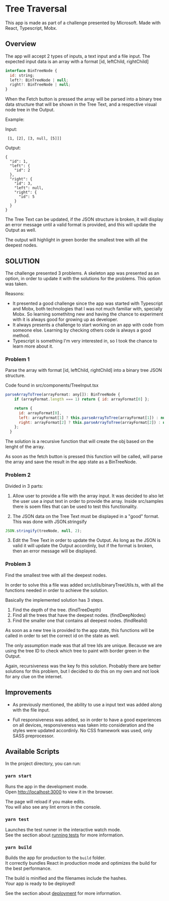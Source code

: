 # Tree Traversal

This app is made as part of a challenge presented by Microsoft. Made with React, Typescript, Mobx.

## Overview

The app will accept 2 types of inputs, a text input and a file input. The expected input data is an array with a format [id, leftChild, rightChild]

```javascript
interface BinTreeNode {
  id: string;
  left?: BinTreeNode | null;
  right?: BinTreeNode | null;
}
```

When the Fetch button is pressed the array will be parsed into a binary tree data structure that will be shown in the Tree Text, and a respective visual node tree in the Output.

Example:

Input:

```
 [1, [2], [3, null, [5]]]
```

Output:

```
{
  "id": 1,
  "left": {
    "id": 2
  },
  "right": {
    "id": 3,
    "left": null,
    "right": {
      "id": 5
    }
  }
}
```

The Tree Text can be updated, if the JSON structure is broken, it will display an error message until a valid format is provided, and this will update the Output as well.

The output will highlight in green border the smallest tree with all the deepest nodes.

## SOLUTION

The challenge presented 3 problems.
A skeleton app was presented as an option, in order to update it with the solutions for the problems. This option was taken.

Reasons:

- It presented a good challenge since the app was started with Typescript and Mobx, both technologies that I was not much familiar with, specially Mobx. So learning somethitng new and having the chance to experiment with it is always good for growing up as developer.
- It always presents a challenge to start working on an app with code from someone else. Learning by checking others code is always a good method.
- Typescript is something I'm very interested in, so I took the chance to learn more about it.

### Problem 1

Parse the array with format [id, leftChild, rightChild] into a binary tree JSON structure.

Code found in src/components/TreeInput.tsx

```javascript
parseArrayToTree(arrayFormat: any[]): BinTreeNode {
    if (arrayFormat.length === 1) return { id: arrayFormat[0] };

    return {
      id: arrayFormat[0],
      left: arrayFormat[1] ? this.parseArrayToTree(arrayFormat[1]) : null,
      right: arrayFormat[2] ? this.parseArrayToTree(arrayFormat[2]) : null,
    };
  }
```

The solution is a recursive function that will create the obj based on the lenght of the array.

As soon as the fetch button is pressed this function will be called, will parse the array and save the result in the app state as a BinTreeNode.

### Problem 2

Divided in 3 parts:

1. Allow user to provide a file with the array input. It was decided to also let the user use a input text in order to provide the array.
   Inside src/samples there is soem files that can be used to test this functionality.

2. The JSON data on the Tree Text must be displayed in a "good" format. This was done with JSON.stringsify

```javascript
JSON.stringify(treeNode, null, 2);
```

3. Edit the Tree Text in order to update the Output. As long as the JSON is valid it will update the Output accordinly, but if the format is broken, then an error message will be displayed.

### Problem 3

Find the smallest tree with all the deepest nodes.

In order to solve this a file was added src/utils/binaryTreeUtils.ts, with all the functions needed in order to achieve the solution.

Basically the implemented solution has 3 steps.

1. Find the depth of the tree. (findTreeDepth)
2. Find all the trees that have the deepest nodes. (findDeepNodes)
3. Find the smaller one that contains all deepest nodes. (findRealId)

As soon as a new tree is provided to the app state, this functions will be called in order to set the correct id on the state as well.

The only assumption made was that all tree Ids are unique. Because we are using the tree ID to check which tree to paint with border green in the Output.

Again, recursiveness was the key fo this solution. Probably there are better solutions for this problem, but I decided to do this on my own and not look for any clue on the internet.

## Improvements

- As previously mentioned, the ability to use a input text was added along with the file input.

- Full responsiveness was added, so in order to have a good experiences on all devices, responsiveness was taken into consideration and the styles were updated accordinly. No CSS framework was used, only SASS preprocessor.

## Available Scripts

In the project directory, you can run:

### `yarn start`

Runs the app in the development mode.<br>
Open [http://localhost:3000](http://localhost:3000) to view it in the browser.

The page will reload if you make edits.<br>
You will also see any lint errors in the console.

### `yarn test`

Launches the test runner in the interactive watch mode.<br>
See the section about [running tests](https://facebook.github.io/create-react-app/docs/running-tests) for more information.

### `yarn build`

Builds the app for production to the `build` folder.<br>
It correctly bundles React in production mode and optimizes the build for the best performance.

The build is minified and the filenames include the hashes.<br>
Your app is ready to be deployed!

See the section about [deployment](https://facebook.github.io/create-react-app/docs/deployment) for more information.
